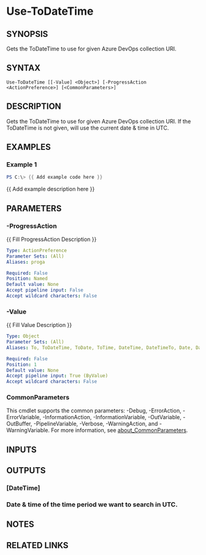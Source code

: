 ﻿---
external help file: AzureDevOpsApi-help.xml
Module Name: AzureDevOpsApi
online version:
schema: 2.0.0
---

# Use-ToDateTime

## SYNOPSIS
Gets the ToDateTime to use for given Azure DevOps collection URI.

## SYNTAX

```
Use-ToDateTime [[-Value] <Object>] [-ProgressAction <ActionPreference>] [<CommonParameters>]
```

## DESCRIPTION
Gets the ToDateTime to use for given Azure DevOps collection URI.
If the ToDateTime is not given, will use the current date & time in UTC.

## EXAMPLES

### Example 1
```powershell
PS C:\> {{ Add example code here }}
```

{{ Add example description here }}

## PARAMETERS

### -ProgressAction
{{ Fill ProgressAction Description }}

```yaml
Type: ActionPreference
Parameter Sets: (All)
Aliases: proga

Required: False
Position: Named
Default value: None
Accept pipeline input: False
Accept wildcard characters: False
```

### -Value
{{ Fill Value Description }}

```yaml
Type: Object
Parameter Sets: (All)
Aliases: To, ToDateTime, ToDate, ToTime, DateTime, DateTimeTo, Date, DateTo, Time, TimeTo

Required: False
Position: 1
Default value: None
Accept pipeline input: True (ByValue)
Accept wildcard characters: False
```

### CommonParameters
This cmdlet supports the common parameters: -Debug, -ErrorAction, -ErrorVariable, -InformationAction, -InformationVariable, -OutVariable, -OutBuffer, -PipelineVariable, -Verbose, -WarningAction, and -WarningVariable. For more information, see [about_CommonParameters](http://go.microsoft.com/fwlink/?LinkID=113216).

## INPUTS

## OUTPUTS

### [DateTime]
### Date & time of the time period we want to search in UTC.
## NOTES

## RELATED LINKS
